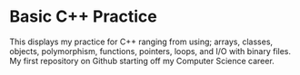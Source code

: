 # Basic C++ Practice
This displays my practice for C++ ranging from using; arrays, classes, objects, polymorphism, functions, pointers, loops,
and I/O with binary files. My first repository on Github starting off my Computer Science career. 
